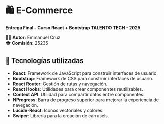 # 🛍️ E-Commerce

**Entrega Final - Curso React + Bootstrap TALENTO TECH - 2025**

👨‍💻 **Autor:** Emmanuel Cruz  
🎓 **Comisión:** 25235

## 🧰 Tecnologías utilizadas

* **React**: Framework de JavaScript para construir interfaces de usuario.
* **Bootstrap**: Framework de CSS para construir interfaces de usuario.
* **React Router**: Gestión de rutas y navegación.
* **React Hooks**: Utilidades para crear componentes reutilizables.
* **Context API**: Utilidad para compartir datos entre componentes.
* **NProgress**: Barra de progreso superior para mejorar la experiencia de navegación.
* **Lucide-React**: Iconos vectoriales y colores.
* **Swiper**: Librería para la creación de carrusels.

